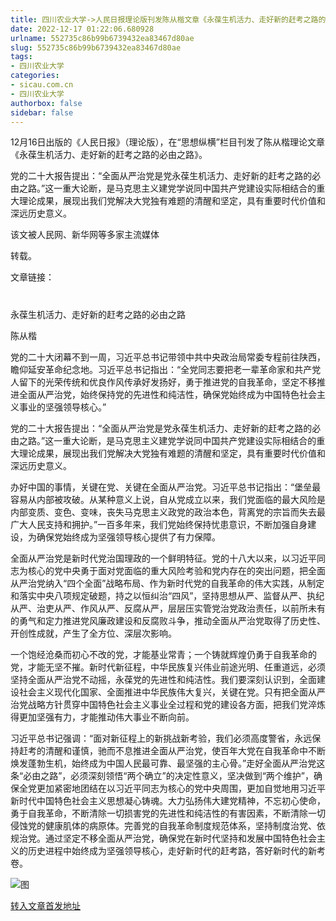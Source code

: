 ```yaml
---
title: 四川农业大学->人民日报理论版刊发陈从楷文章《永葆生机活力、走好新的赶考之路的必由之路》 | sicau.com.cn
date: 2022-12-17 01:22:06.680928
urlname: 552735c86b99b6739432ea83467d80ae
slug: 552735c86b99b6739432ea83467d80ae
tags: 
- 四川农业大学
categories:
- sicau.com.cn
- 四川农业大学
authorbox: false
sidebar: false
---
```

12月16日出版的《人民日报》（理论版），在“思想纵横”栏目刊发了陈从楷理论文章《永葆生机活力、走好新的赶考之路的必由之路》。

党的二十大报告提出：“全面从严治党是党永葆生机活力、走好新的赶考之路的必由之路。”这一重大论断，是马克思主义建党学说同中国共产党建设实际相结合的重大理论成果，展现出我们党解决大党独有难题的清醒和坚定，具有重要时代价值和深远历史意义。

该文被人民网、新华网等多家主流媒体
<!--more-->
转载。

文章链接：

#

永葆生机活力、走好新的赶考之路的必由之路

陈从楷

党的二十大闭幕不到一周，习近平总书记带领中共中央政治局常委专程前往陕西，瞻仰延安革命纪念地。习近平总书记指出：“全党同志要把老一辈革命家和共产党人留下的光荣传统和优良作风传承好发扬好，勇于推进党的自我革命，坚定不移推进全面从严治党，始终保持党的先进性和纯洁性，确保党始终成为中国特色社会主义事业的坚强领导核心。”

党的二十大报告提出：“全面从严治党是党永葆生机活力、走好新的赶考之路的必由之路。”这一重大论断，是马克思主义建党学说同中国共产党建设实际相结合的重大理论成果，展现出我们党解决大党独有难题的清醒和坚定，具有重要时代价值和深远历史意义。

办好中国的事情，关键在党、关键在全面从严治党。习近平总书记指出：“堡垒最容易从内部被攻破。从某种意义上说，自从党成立以来，我们党面临的最大风险是内部变质、变色、变味，丧失马克思主义政党的政治本色，背离党的宗旨而失去最广大人民支持和拥护。”一百多年来，我们党始终保持忧患意识，不断加强自身建设，为确保党始终成为坚强领导核心提供了有力保障。

全面从严治党是新时代党治国理政的一个鲜明特征。党的十八大以来，以习近平同志为核心的党中央勇于面对党面临的重大风险考验和党内存在的突出问题，把全面从严治党纳入“四个全面”战略布局、作为新时代党的自我革命的伟大实践，从制定和落实中央八项规定破题，持之以恒纠治“四风”，坚持思想从严、监督从严、执纪从严、治吏从严、作风从严、反腐从严，层层压实管党治党政治责任，以前所未有的勇气和定力推进党风廉政建设和反腐败斗争，推动全面从严治党取得了历史性、开创性成就，产生了全方位、深层次影响。

一个饱经沧桑而初心不改的党，才能基业常青；一个铸就辉煌仍勇于自我革命的党，才能无坚不摧。新时代新征程，中华民族复兴伟业前途光明、任重道远，必须坚持全面从严治党不动摇，永葆党的先进性和纯洁性。我们要深刻认识到，全面建设社会主义现代化国家、全面推进中华民族伟大复兴，关键在党。只有把全面从严治党战略方针贯穿中国特色社会主义事业全过程和党的建设各方面，把我们党淬炼得更加坚强有力，才能推动伟大事业不断向前。

习近平总书记强调：“面对新征程上的新挑战新考验，我们必须高度警省，永远保持赶考的清醒和谨慎，驰而不息推进全面从严治党，使百年大党在自我革命中不断焕发蓬勃生机，始终成为中国人民最可靠、最坚强的主心骨。”走好全面从严治党这条“必由之路”，必须深刻领悟“两个确立”的决定性意义，坚决做到“两个维护”，确保全党更加紧密地团结在以习近平同志为核心的党中央周围，更加自觉地用习近平新时代中国特色社会主义思想凝心铸魂。大力弘扬伟大建党精神，不忘初心使命，勇于自我革命，不断清除一切损害党的先进性和纯洁性的有害因素，不断清除一切侵蚀党的健康肌体的病原体。完善党的自我革命制度规范体系，坚持制度治党、依规治党。通过坚定不移全面从严治党，确保党在新时代坚持和发展中国特色社会主义的历史进程中始终成为坚强领导核心，走好新时代的赶考路，答好新时代的新考卷。

![图](https://news.sicau.edu.cn/__local/5/49/37/DF56A085CC07EBFF4F7C4683C27_17746185_2025D.jpg)

[转入文章首发地址](https://news.sicau.edu.cn/info/1078/70640.htm)